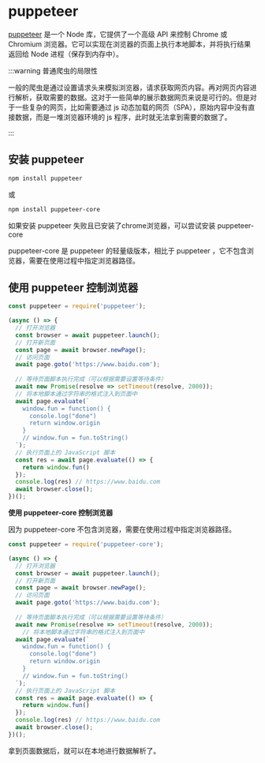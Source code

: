 # puppeteer 

[puppeteer](https://pptr.dev/category/introduction) 是一个 Node 库，它提供了一个高级 API 来控制 Chrome 或 Chromium 浏览器。它可以实现在浏览器的页面上执行本地脚本，并将执行结果返回给 Node 进程（保存到内存中）。

:::warning 普通爬虫的局限性

一般的爬虫是通过设置请求头来模拟浏览器，请求获取网页内容。再对网页内容进行解析，获取需要的数据。这对于一些简单的展示数据网页来说是可行的。但是对于一些复杂的网页，比如需要通过 js 动态加载的网页（SPA），原始内容中没有直接数据，而是一堆浏览器环境的 js 程序，此时就无法拿到需要的数据了。

:::

## 安装 puppeteer

```bash
npm install puppeteer
```
或
```bash
npm install puppeteer-core
```

如果安装 puppeteer 失败且已安装了chrome浏览器，可以尝试安装 puppeteer-core

puppeteer-core 是 puppeteer 的轻量级版本，相比于 puppeteer ，它不包含浏览器，需要在使用过程中指定浏览器路径。

## 使用 puppeteer 控制浏览器

```js
const puppeteer = require('puppeteer');

(async () => {
  // 打开浏览器
  const browser = await puppeteer.launch();
  // 打开新页面
  const page = await browser.newPage();
  // 访问页面
  await page.goto('https://www.baidu.com');
  
  // 等待页面脚本执行完成（可以根据需要设置等待条件）
  await new Promise(resolve => setTimeout(resolve, 2000));
  // 将本地脚本通过字符串的格式注入到页面中
  await page.evaluate(`
    window.fun = function() {
      console.log("done")
      return window.origin
    }
    // window.fun = fun.toString()
  `);
  // 执行页面上的 JavaScript 脚本
  const res = await page.evaluate(() => {
    return window.fun()
  });
  console.log(res) // https://www.baidu.com
  await browser.close();
})();
```

**使用 puppeteer-core 控制浏览器**

因为 puppeteer-core 不包含浏览器，需要在使用过程中指定浏览器路径。
```js
const puppeteer = require('puppeteer-core');

(async () => {
  // 打开浏览器
  const browser = await puppeteer.launch();
  // 打开新页面
  const page = await browser.newPage();
  // 访问页面
  await page.goto('https://www.baidu.com');
  
  // 等待页面脚本执行完成（可以根据需要设置等待条件）
  await new Promise(resolve => setTimeout(resolve, 2000));
    // 将本地脚本通过字符串的格式注入到页面中
  await page.evaluate(`
    window.fun = function() {
      console.log("done")
      return window.origin
    }
    // window.fun = fun.toString()
  `);
  // 执行页面上的 JavaScript 脚本
  const res = await page.evaluate(() => {
    return window.fun()
  });
  console.log(res) // https://www.baidu.com
  await browser.close();
})();
```

拿到页面数据后，就可以在本地进行数据解析了。


